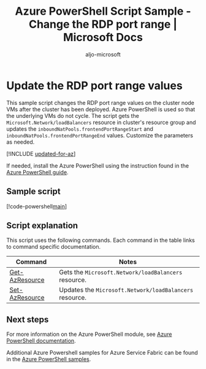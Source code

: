 ﻿---
title: Azure PowerShell Script Sample - Change the RDP port range | Microsoft Docs
description: Azure PowerShell Script Sample - Changes the RDP port range of a deployed cluster.
services: service-fabric
documentationcenter: 
author: aljo-microsoft
manager: chackdan
editor: 
tags: azure-service-management

ms.assetid: 
ms.service: service-fabric
ms.workload: multiple
ms.devlang: na
ms.topic: sample
ms.date: 03/19/2018
ms.author: aljo
ms.custom: mvc
---

# Update the RDP port range values

This sample script changes the RDP port range values on the cluster node VMs after the cluster has been deployed.  Azure PowerShell is used so that the underlying VMs do not cycle.  The script gets the `Microsoft.Network/loadBalancers` resource in cluster's resource group and updates the `inboundNatPools.frontendPortRangeStart` and `inboundNatPools.frontendPortRangeEnd` values. Customize the parameters as needed.

[!INCLUDE [updated-for-az](../../../includes/updated-for-az.md)]

If needed, install the Azure PowerShell using the instruction found in the [Azure PowerShell guide](/powershell/azure/overview). 

## Sample script

[!code-powershell[main](../../../powershell_scripts/service-fabric/change-rdp-port-range/change-rdp-port-range.ps1 "Update the RDP port range values")]

## Script explanation

This script uses the following commands. Each command in the table links to command specific documentation.

| Command | Notes |
|---|---|
| [Get-AzResource](/powershell/module/az.resources/get-azresource) | Gets the `Microsoft.Network/loadBalancers` resource. |
|[Set-AzResource](/powershell/module/az.resources/set-azresource)|Updates the `Microsoft.Network/loadBalancers` resource.|

## Next steps

For more information on the Azure PowerShell module, see [Azure PowerShell documentation](/powershell/azure/overview).

Additional Azure Powershell samples for Azure Service Fabric can be found in the [Azure PowerShell samples](../service-fabric-powershell-samples.md).

